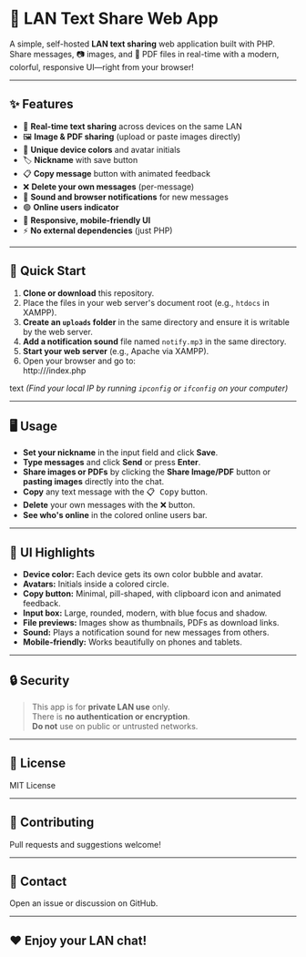 # 🌈 LAN Text Share Web App

A simple, self-hosted **LAN text sharing** web application built with PHP.  
Share messages, 📷 images, and 📄 PDF files in real-time with a modern, colorful, responsive UI—right from your browser!

---

## ✨ Features

- 📝 **Real-time text sharing** across devices on the same LAN
- 🖼️ **Image & PDF sharing** (upload or paste images directly)
- 🎨 **Unique device colors** and avatar initials
- 🏷️ **Nickname** with save button
- 📋 **Copy message** button with animated feedback
- ❌ **Delete your own messages** (per-message)
- 🔔 **Sound and browser notifications** for new messages
- 🟢 **Online users indicator**
- 📱 **Responsive, mobile-friendly UI**
- ⚡ **No external dependencies** (just PHP)

---

## 🚀 Quick Start

1. **Clone or download** this repository.
2. Place the files in your web server's document root (e.g., `htdocs` in XAMPP).
3. **Create an `uploads` folder** in the same directory and ensure it is writable by the web server.
4. **Add a notification sound** file named `notify.mp3` in the same directory.
5. **Start your web server** (e.g., Apache via XAMPP).
6. Open your browser and go to:  
http://<your-local-ip>/index.php

text
_(Find your local IP by running `ipconfig` or `ifconfig` on your computer)_

---

## 🖥️ Usage

- **Set your nickname** in the input field and click **Save**.
- **Type messages** and click **Send** or press **Enter**.
- **Share images or PDFs** by clicking the **Share Image/PDF** button or **pasting images** directly into the chat.
- **Copy** any text message with the <kbd>📋 Copy</kbd> button.
- **Delete** your own messages with the <kbd>❌</kbd> button.
- **See who's online** in the colored online users bar.

---

## 🎨 UI Highlights

- **Device color:** Each device gets its own color bubble and avatar.
- **Avatars:** Initials inside a colored circle.
- **Copy button:** Minimal, pill-shaped, with clipboard icon and animated feedback.
- **Input box:** Large, rounded, modern, with blue focus and shadow.
- **File previews:** Images show as thumbnails, PDFs as download links.
- **Sound:** Plays a notification sound for new messages from others.
- **Mobile-friendly:** Works beautifully on phones and tablets.

---

## 🔒 Security

> This app is for **private LAN use** only.  
> There is **no authentication or encryption**.  
> **Do not** use on public or untrusted networks.

---

## 📝 License

MIT License

---

## 🤝 Contributing

Pull requests and suggestions welcome!

---

## 💬 Contact

Open an issue or discussion on GitHub.

---

## ❤️ Enjoy your LAN chat!
